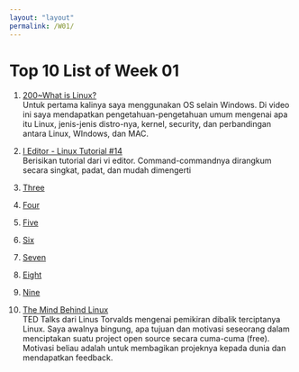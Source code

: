 ```yaml
---
layout: "layout"
permalink: /W01/
---
```


# Top 10 List of Week 01

1. [200~What is Linux?](https://www.youtube.com/watch?v=zA3vmx0GaO8&list=PLGvKANLJ_GKJeKnpdjqlGTIYucT5W558r&index=1)<br>
Untuk pertama kalinya saya menggunakan OS selain Windows. Di video ini saya mendapatkan pengetahuan-pengetahuan umum mengenai apa itu Linux, jenis-jenis distro-nya, kernel, security, dan perbandingan antara Linux, WIndows, dan MAC.

2. [I Editor - Linux Tutorial #14](https://www.guru99.com/the-vi-editor.html)<br>
Berisikan tutorial dari vi editor. Command-commandnya dirangkum secara singkat, padat, dan mudah dimengerti

3. [Three]()<br>

4. [Four]()<br>

5. [Five]()<br>

6. [Six]()<br>

7. [Seven]()<br>

8. [Eight]()<br>

9. [Nine]()<br>

10. [The Mind Behind Linux](https://www.youtube.com/watch?v=o8NPllzkFhE&list=PLGvKANLJ_GKJeKnpdjqlGTIYucT5W558r&index=3)<br>
TED Talks dari Linus Torvalds mengenai pemikiran dibalik terciptanya Linux. Saya awalnya bingung, apa tujuan dan motivasi seseorang dalam menciptakan suatu project open source secara cuma-cuma (free). Motivasi beliau adalah untuk membagikan projeknya kepada dunia dan mendapatkan feedback. 
